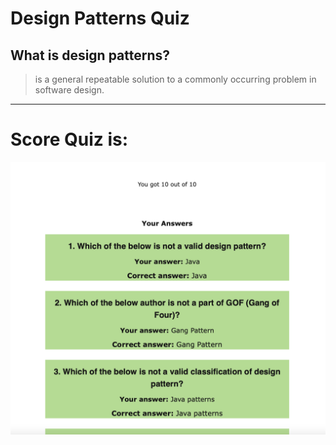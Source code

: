 # Design Patterns Quiz
## What is design patterns? 
> is a general repeatable solution to a commonly occurring problem in software design.
----
# Score Quiz is:
![Quiz Score](Quiz_Design_Pattern.png)